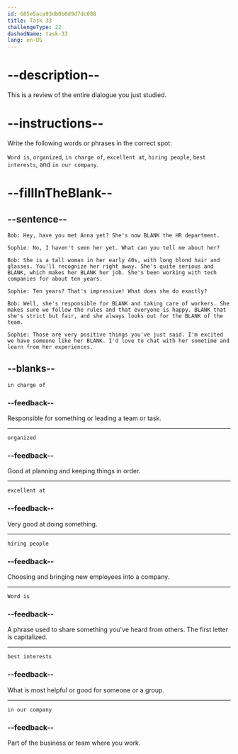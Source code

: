 ```yaml
---
id: 685e5aca93db0b0d9d7dc088
title: Task 33
challengeType: 22
dashedName: task-33
lang: en-US
---
```


<!-- REVIEW -->

# --description--

This is a review of the entire dialogue you just studied.

# --instructions--

Write the following words or phrases in the correct spot:

`Word is`, `organized`, `in charge of`, `excellent at`, `hiring people`, `best interests`, and `in our company`.

# --fillInTheBlank--

## --sentence--

`Bob: Hey, have you met Anna yet? She's now BLANK the HR department.`

`Sophie: No, I haven't seen her yet. What can you tell me about her?`

`Bob: She is a tall woman in her early 40s, with long blond hair and glasses. You'll recognize her right away. She's quite serious and BLANK, which makes her BLANK her job. She's been working with tech companies for about ten years.`

`Sophie: Ten years? That's impressive! What does she do exactly?`

`Bob: Well, she's responsible for BLANK and taking care of workers. She makes sure we follow the rules and that everyone is happy. BLANK that she's strict but fair, and she always looks out for the BLANK of the team.`

`Sophie: Those are very positive things you've just said. I'm excited we have someone like her BLANK. I'd love to chat with her sometime and learn from her experiences.`

## --blanks--

`in charge of`

### --feedback--

Responsible for something or leading a team or task.

---

`organized`

### --feedback--

Good at planning and keeping things in order.

---

`excellent at`

### --feedback--

Very good at doing something.

---

`hiring people`

### --feedback--

Choosing and bringing new employees into a company.

---

`Word is`

### --feedback--

A phrase used to share something you've heard from others. The first letter is capitalized.

---

`best interests`

### --feedback--

What is most helpful or good for someone or a group.

---

`in our company`

### --feedback--

Part of the business or team where you work.
